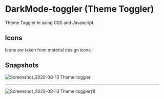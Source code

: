 # DarkMode-toggler (Theme Toggler)
Theme Toggler in using CSS and Javascript.

## Icons

Icons are taken from material design icons.

## Snapshots

![Screenshot_2020-08-13 Theme-toggler](https://user-images.githubusercontent.com/51753810/90172732-0cb77e00-ddc1-11ea-98ee-d85a4c9cde3b.png)

<hr>

![Screenshot_2020-08-13 Theme-toggler(1)](https://user-images.githubusercontent.com/51753810/90172737-0e814180-ddc1-11ea-8c73-511519fb995a.png)

